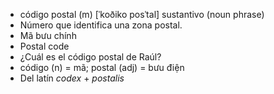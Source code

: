 - código postal (m)	[ˈkoðiko posˈtal]	sustantivo (noun phrase)
- Número que identifica una zona postal.
- Mã bưu chính
- Postal code
- ¿Cuál es el código postal de Raúl?
- código (n) = mã; postal (adj) = bưu điện
- Del latín *codex* + *postalis*